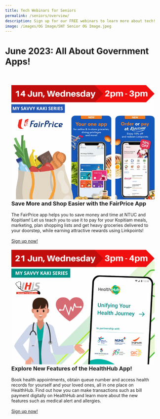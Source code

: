 ```yaml
---
title: Tech Webinars for Seniors
permalink: /seniors/overview/
description: Sign up for our FREE webinars to learn more about tech!
image: /images/OG Image/SNT Senior OG Image.jpeg
---
```

# June 2023: All About Government Apps!

<div class="row" style="padding: 20px 0px 10px 0px;">

<div class="col" style="padding: 20px 20px 0px 20px;"><img src="/images/Jun%202023/seniors_14%20jun%2023.png" alt="Save More and Shop Easier with the FairPrice App"><br>
<div class="header" style="font-size:18px"><b>Save More and Shop Easier with the FairPrice App</b></div><br>The FairPrice app helps you to save money and time at NTUC and Kopitiam! Let us teach you to use it to pay for your Kopitiam meals, marketing, plan shopping lists and get heavy groceries delivered to your doorstep, while earning attractive rewards using Linkpoints!<br><br><a href="https://go.gov.sg/fpapp" target="_blank">Sign up now!</a>
</div>

<div class="col" style="padding: 20px 20px 0px 20px;"><img src="/images/Jun%202023/seniors_%2021%20jun%2023.png" alt="Explore New Features of the HealthHub App"><br>
<div class="header" style="font-size:18px"><b>Explore New Features of the HealthHub App!</b></div><br>Book health appointments, obtain queue number and access health records for yourself and your loved ones, all in one place on HealthHub. Find out how you can make transactions such as bill payment digitally on HealthHub and learn more about the new features such as medical alert and allergies.<br><br><a href="https://go.gov.sg/wa-ecommerce-may23" target="_blank">Sign up now!</a>
</div>

</div>